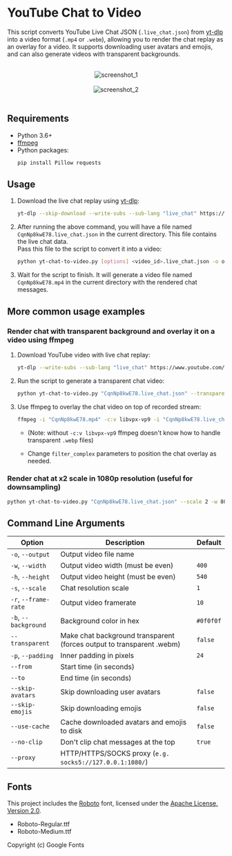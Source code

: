 # YouTube Chat to Video

This script converts YouTube Live Chat JSON (`.live_chat.json`) from [yt-dlp](https://github.com/yt-dlp/yt-dlp) into a video format (`.mp4` or `.webm`), allowing you to render the chat replay as an overlay for a video. It supports downloading user avatars and emojis, and can also generate videos with transparent backgrounds.

<br/>
<div align="center">
   <img alt="screenshot_1" src="https://github.com/user-attachments/assets/35971241-e2df-470f-9813-b0ca8908457f">
   <br/>
   <br/>
   <img alt="screenshot_2" src="https://github.com/user-attachments/assets/b67d78f3-8863-4830-a003-46c58400d9c7">
</div>
<br/>

## Requirements

- Python 3.6+
- [ffmpeg](https://ffmpeg.org/download.html)
- Python packages:
    ```bash
    pip install Pillow requests
    ```

## Usage

1. Download the live chat replay using [yt-dlp](https://github.com/yt-dlp/yt-dlp):
    ```bash
    yt-dlp --skip-download --write-subs --sub-lang "live_chat" https://www.youtube.com/watch?v=CqnNp8kwE78
    ```

2. After running the above command, you will have a file named `CqnNp8kwE78.live_chat.json` in the current directory. This file contains the live chat data.<br>
   Pass this file to the script to convert it into a video:
    ```bash
    python yt-chat-to-video.py [options] <video_id>.live_chat.json -o output.mp4
    ```

3. Wait for the script to finish. It will generate a video file named `CqnNp8kwE78.mp4` in the current directory with the rendered chat messages.

## More common usage examples

### Render chat with transparent background and overlay it on a video using ffmpeg
1. Download YouTube video with live chat replay:
    ```bash
    yt-dlp --write-subs --sub-lang "live_chat" https://www.youtube.com/watch?v=CqnNp8kwE78
    ```
2. Run the script to generate a transparent chat video:
    ```bash
    python yt-chat-to-video.py "CqnNp8kwE78.live_chat.json" --transparent
    ```
3. Use ffmpeg to overlay the chat video on top of recorded stream:
    ```bash
    ffmpeg -i "CqnNp8kwE78.mp4" -c:v libvpx-vp9 -i "CqnNp8kwE78.live_chat.webp" -filter_complex "[1:v]scale=400:-1[chat];[0:v][chat]overlay=W-w-10:H-h-10" output.mp4
    ```
   - (Note: without `-c:v libvpx-vp9` ffmpeg doesn't know how to handle transparent `.webp` files)

   - Change `filter_complex` parameters to position the chat overlay as needed.

### Render chat at x2 scale in 1080p resolution (useful for downsampling)
```bash
python yt-chat-to-video.py "CqnNp8kwE78.live_chat.json" --scale 2 -w 800 -h 1080
```

## Command Line Arguments

| Option               | Description                                                           | Default   |
|----------------------|-----------------------------------------------------------------------|-----------|
| `-o`, `--output`     | Output video file name                                                |           |
| `-w`, `--width`      | Output video width (must be even)                                     | `400`     |
| `-h`, `--height`     | Output video height (must be even)                                    | `540`     |
| `-s`, `--scale`      | Chat resolution scale                                                 | `1`       |
| `-r`, `--frame-rate` | Output video framerate                                                | `10`      |
| `-b`, `--background` | Background color in hex                                               | `#0f0f0f` |
| `--transparent`      | Make chat background transparent (forces output to transparent .webm) | `false`   |
| `-p`, `--padding`    | Inner padding in pixels                                               | `24`      |
| `--from`             | Start time (in seconds)                                               |           |
| `--to`               | End time (in seconds)                                                 |           |
| `--skip-avatars`     | Skip downloading user avatars                                         | `false`   |
| `--skip-emojis`      | Skip downloading emojis                                               | `false`   |
| `--use-cache`        | Cache downloaded avatars and emojis to disk                           | `false`   |
| `--no-clip`          | Don\'t clip chat messages at the top                                  | `true`    |
| `--proxy`            | HTTP/HTTPS/SOCKS proxy (`e.g. socks5://127.0.0.1:1080/`)              |           |


## Fonts

This project includes the [Roboto](https://fonts.google.com/specimen/Roboto) font, licensed under the [Apache License, Version 2.0](https://www.apache.org/licenses/LICENSE-2.0).

- Roboto-Regular.ttf
- Roboto-Medium.ttf

Copyright (c) Google Fonts
